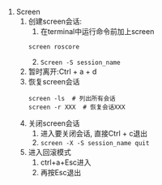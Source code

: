 1. Screen
   1. 创建screen会话:
      1. 在terminal中运行命令前加上screen 
        ```shell
        screen roscore
        ``` 
      2. ```Screen -S session_name```
   2. 暂时离开:Ctrl + a + d
   3. 恢复screen会话
        ```shell
        screen -ls  # 列出所有会话
        screen -r XXX  # 恢复会话XXX 
        ``` 
   4. 关闭screen会话 
      1. 进入要关闭会话, 直接Ctrl + c退出 
      2. ```screen -X -S session_name quit```
   5. 进入回滚模式 
      1. ctrl+a+Esc进入 
      2. 再按Esc退出   